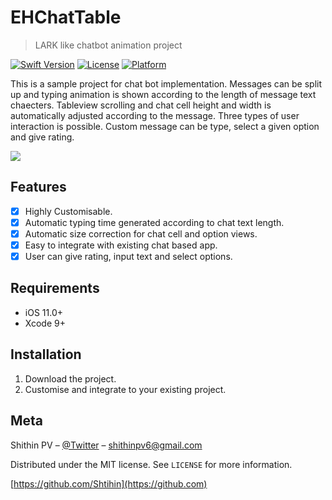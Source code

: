 # EHChatTable
> LARK like chatbot animation project

[![Swift Version][swift-image]][swift-url]
[![License][license-image]][license-url]
[![Platform](https://img.shields.io/cocoapods/p/LFAlertController.svg?style=flat)](http://cocoapods.org/pods/LFAlertController)

This is a sample project for chat bot implementation. Messages can be split up and typing animation is shown according to the length of message text chaecters. Tableview scrolling and chat cell height and width is automatically adjusted according to the message. Three types of user interaction is possible. Custom message can be type, select a given option and give rating.

![](header.png)

## Features

- [x] Highly Customisable. 
- [x] Automatic typing time generated according to chat text length.
- [x] Automatic size correction for chat cell and option views.
- [x] Easy to integrate with existing chat based app.
- [x] User can give rating, input text and select options.

## Requirements

- iOS 11.0+
- Xcode 9+

## Installation

1. Download the project.  
2. Customise and integrate to your existing project. 


## Meta

Shithin PV – [@Twitter](https://twitter.com/e3help_blog) – shithinpv6@gmail.com

Distributed under the MIT license. See ``LICENSE`` for more information.

[https://github.com/Shtihin](https://github.com)

[swift-image]:https://img.shields.io/badge/swift-4.0-orange.svg
[swift-url]: https://swift.org/
[license-image]: https://img.shields.io/badge/License-MIT-blue.svg
[license-url]: LICENSE

[codebeat-image]: https://codebeat.co/badges/c19b47ea-2f9d-45df-8458-b2d952fe9dad
[codebeat-url]: https://codebeat.co/projects/github-com-vsouza-awesomeios-com
